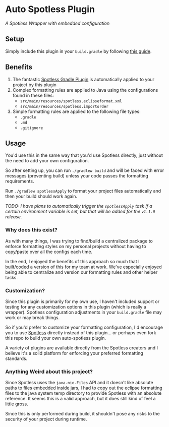 # Auto Spotless Plugin
*A Spotless Wrapper with embedded configuration*

## Setup
Simply include this plugin in your `build.gradle` by following [this guide](https://plugins.gradle.org/plugin/com.jonathanrobertson.spotless).

## Benefits
1. The fantastic [Spotless Gradle Plugin](https://github.com/diffplug/spotless/tree/master/plugin-gradle) is automatically applied to your project by this plugin
1. Complex formatting rules are applied to Java using the configurations found in these files:
    - `src/main/resources/spotless.eclipseformat.xml`
    - `src/main/resources/spotless.importorder`
1. Simple formatting rules are applied to the following file types:
    - `.gradle`
    - `.md`
    - `.gitignore`

## Usage
You'd use this in the same way that you'd use Spotless directly, just without the need to add your own configuration.

So after setting up, you can run `./gradlew build` and will be faced with error messages (preventing build) unless your code passes the formatting requirements.

Run `./gradlew spotlessApply` to format your project files automatically and then your build should work again.

*TODO: I have plans to automatically trigger the `spotlessApply` task if a certain environment variable is set, but that will be added for the `v1.1.0` release.*

### Why does this exist?
As with many things, I was trying to find/build a centralized package to enforce formatting styles on my personal projects without having to copy/paste over all the configs each time.

In the end, I enjoyed the benefits of this approach so much that I built/coded a version of this for my team at work. We've especially enjoyed being able to centralize and version our formatting rules and other helper tasks.

### Customization?
Since this plugin is primarily for my own use, I haven't included support or testing for any customization options in this plugin (which is really a wrapper). Spotless configuration adjustments in your `build.gradle` file may work or may break things.

So if you'd prefer to customize your formatting configuration, I'd encourage you to use [Spotless](https://github.com/diffplug/spotless) directly instead of this plugin... or perhaps even fork this repo to build your own auto-spotless plugin.

A variety of plugins are available directly from the Spotless creators and I believe it's a solid platform for enforcing your preferred formatting standards.

### Anything Weird about this project?
Since Spotless uses the `java.nio.Files` API and it doesn't like absolute paths to files embedded inside jars, I had to copy out the eclipse formatting files to the java system temp directory to provide Spotless with an absolute reference. It seems this is a valid approach, but it does still kind of feel a little gross.

Since this is only performed during build, it shouldn't pose any risks to the security of your project during runtime.
